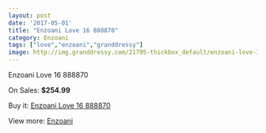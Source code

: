 ```yaml
---
layout: post
date: '2017-05-01'
title: "Enzoani Love 16 888870"
category: Enzoani
tags: ["love","enzoani","granddressy"]
image: http://img.granddressy.com/21795-thickbox_default/enzoani-love-16-888870.jpg
---
```

Enzoani Love 16 888870

On Sales: **$254.99**
<a href="https://www.granddressy.com/en/enzoani/20760-enzoani-love-16-888870.html"><amp-img layout="responsive" width="600" height="600" src="//img.granddressy.com/21795-thickbox_default/enzoani-love-16-888870.jpg" alt="Enzoani Love 16 888870 0" /></a>

Buy it: [Enzoani Love 16 888870](https://www.granddressy.com/en/enzoani/20760-enzoani-love-16-888870.html "Enzoani Love 16 888870")

View more: [Enzoani](https://www.granddressy.com/en/20-enzoani "Enzoani")